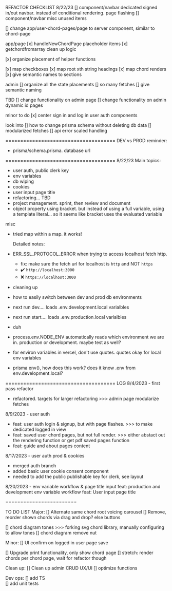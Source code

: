 REFACTOR CHECKLIST 8/22/23
[] component/navbar dedicated signed in/out navbar. instead of conditional rendering. page flashing
[] component/navbar misc unused items

[] change app/user-chord-pages/page to server component, similar to chord-page

app/page
[x] handleNewChordPage placeholder items
[x] getchordfromarray clean up logic

[x] organize placement of helper functions

[x] map checkboxes
[x] map root xth string headings
[x] map chord renders
[x] give semantic names to sections

admin
[] organize all the state placements
[] so many fetches
[] give semantic naming

TBD
[] change functionality on admin page
[] change functionality on admin dynamic id pages

minor to do
[x] center sign in and log in user auth components

look into
[] how to change prisma schema without deleting db data
[] modularized fetches
[] api error scaled handling

=====================================
DEV vs PROD reminder:

- prisma/schema.prisma. database url

=====================================
8/22/23
Main topics:

- user auth, public clerk key
- env variables
- db wiping
- cookies
- user input page title
- refactoring... TBD
- project management. sprint, then review and document
- object property using bracket. but instead of using a full variable, using a template literal... so it seems like bracket uses the evaluated variable

misc

- tried map within a map. it works!

  Detailed notes:

- ERR_SSL_PROTOCOL_ERROR when trying to access localhost fetch http.

  - fix: make sure the fetch url for localhost is `http` and NOT `https`
  - ✔️ `http://localhost:3000`
  - ❌ `https://localhost:3000`

- cleaning up

- how to easily switch between dev and prod db environments
- next run dev.... loads .env.development.local varialbles
- next run start.... loads .env.production.local varialbles
- duh
- process.env.NODE_ENV automatically reads which environment we are in. production or development. maybe test as well?

- for environ variables in vercel, don't use quotes. quotes okay for local env variables

- prisma env(), how does this work? does it know .env from env.development.local?

=====================================
LOG
8/4/2023 - first pass refactor

- refactored. targets for larger refactoring >>> admin page modularize fetches

8/9/2023 - user auth

- feat: user auth login & signup, but with page flashes. >>> to make dedicated logged in view
- feat: saved user chord pages, but not full render. >>> either abstact out the rendering function or get pdf saved pages function
- feat: guide and about pages content

8/17/2023 - user auth prod & cookies

- merged auth branch
- added basic user cookie consent component
- needed to add the public publishable key for clerk, see layout

8/20/2023 - env variable workflow & page title input
feat: production and development env variable workflow
feat: User input page title

========================

TO DO LIST
Major:
[] Alternate same chord root voicing carousel
[] Remove, reorder shown chords via drag and drop? else buttons

[] chord diagram tones >>> forking svg chord library, manually configuring to allow tones
[] chord diagram remove nut

Minor:
[] UI confirm on logged in user page save

[] Upgrade print functionality, only show chord page
[] stretch: render chords per chord page, wait for refactor though

Clean up:
[] Clean up admin CRUD UX/UI
[] optimize functions

Dev ops:
[] add TS  
[] add unit tests
